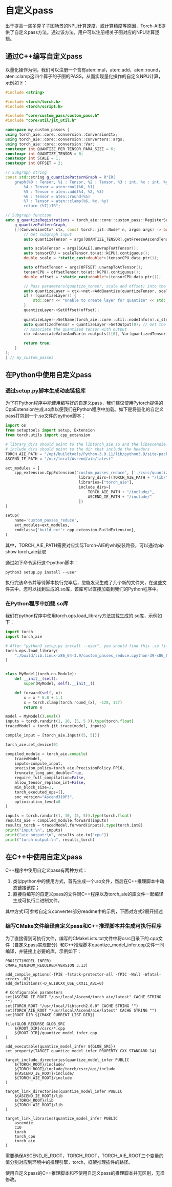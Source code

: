 # 自定义pass

出于提高一些多算子子图场景的NPU计算速度，或计算精度等原因，Torch-AIE提供了自定义pass方法。通过该方法，用户可以注册相关子图对应的NPU计算逻辑。

## 通过C++编写自定义pass
以量化操作为例，我们可以注册一个含有aten::mul，aten::add，aten::round，aten::clamp这四个算子的子图的PASS，从而实现量化操作的自定义NPU计算，示例如下：

```c++
#include <string>

#include <torch/torch.h>
#include <torch/script.h>

#include "core/custom_pass/custom_pass.h"
#include "core/util/jit_util.h"

namespace my_custom_passes {
using torch_aie::core::conversion::ConversionCtx;
using torch_aie::core::conversion::converters::args;
using torch_aie::core::conversion::Var;
constexpr int QUANTIZE_PER_TENSOR_PARA_SIZE = 6;
constexpr int QUANTIZE_TENSOR = 0;
constexpr int SCALE = 1;
constexpr int OFFSET = 2;

// Subgraph string
const std::string g_quantizePatternGraph = R"IR(
    graph(%0 : Tensor, %1 : Tensor, %2 : Tensor, %3 : int, %x : int, %y : int):
        %4 : Tensor = aten::mul(%0, %1)
        %5 : Tensor = aten::add(%4, %2, %3)
        %6 : Tensor = aten::round(%5)
        %7 : Tensor = aten::clamp(%6, %x, %y)
        return (%7))IR";

// Subgraph function
auto g_quantizeRegistrations = torch_aie::core::custom_pass::RegisterSubgraphConverters().pattern(
    g_quantizePatternGraph,
    [](ConversionCtx* ctx, const torch::jit::Node* n, args& args) -> bool {
        // Get subgraph input
        auto quantizeTensor = args[QUANTIZE_TENSOR].getFreezeAscendTensor(ctx);

        auto scaleTensor = args[SCALE].unwrapToAtTensor();
        auto tensorCPU = scaleTensor.to(at::kCPU).contiguous();
        double scale = *static_cast<double*>(tensorCPU.data_ptr());

        auto offsetTensor = args[OFFSET].unwrapToAtTensor();
        tensorCPU = offsetTensor.to(at::kCPU).contiguous();
        double offset = *static_cast<double*>(tensorCPU.data_ptr());

        // Pass parameters(quantize_tensor, scale and offset) into the quantization layer
        auto quantizeLayer = ctx->net->AddQuantize(quantizeTensor, scale);
        if (!(quantizeLayer)) {
            std::cerr << "Unable to create layer for quantize" << std::endl;
        }
        quantizeLayer->SetOffset(offset);
        
        quantizeLayer->SetName(torch_aie::core::util::nodeInfo(n).c_str()); // Set quantization Layer name
        auto quantizedTensor = quantizeLayer->GetOutput(0); // Get the quantized tensor
        // Associate the quantized tensor with output
        ctx->AssociateValueAndVar(n->outputs()[0], Var(quantizedTensor));

        return true;
    }
);
} // my_custom_passes
```

## 在Python中使用自定义pass

### 通过setup.py脚本生成动态链接库
为了在Python程序中能使用编写好的自定义pass，我们建议使用Pytorch提供的CppExtension生成.so库以便我们在Python程序中加载。如下是将量化的自定义pass打包到一个.so文件的python脚本：
```python
import os
from setuptools import setup, Extension
from torch.utils import cpp_extension

# library_dirs should point to the libtorch_aie.so and the libascendie.so
# include_dirs should point to the dir that include the headers
TORCH_AIE_PATH = "/opt/buildtools/Python-3.9.11/lib/python3.9/site-packages/torch_aie"
ASCEND_IE_PATH = "/usr/local/Ascend/aie/latest"

ext_modules = [
    cpp_extension.CppExtension('custom_passes_reduce', ['./csrc/quantize_reduce.cpp'],
                                library_dirs=[(TORCH_AIE_PATH + "/lib/")],
                                libraries=["torch_aie"],
                                include_dirs=[
                                    TORCH_AIE_PATH + "/include/",
                                    ASCEND_IE_PATH + "/include/"
                                ])
]

setup(
    name='custom_passes_reduce',
    ext_modules=ext_modules,
    cmdclass={'build_ext': cpp_extension.BuildExtension},
)
```
其中，TORCH_AIE_PATH需要对应实际Torch-AIE的whl安装路径，可以通过pip show torch_aie获取

通过如下命令运行这个python脚本：
```shell
python3 setup.py install --user
```
执行完该命令并等待脚本执行完毕后，您能发现生成了几个新的文件夹，在这些文件夹中，您可以找到生成的.so库，该库可以直接加载到我们的Python程序中。

### 在Python程序中加载.so库
我们在python程序中使用torch.ops.load_library方法加载生成的.so库，示例如下：
```python
import torch
import torch_aie

# After "python3 setup.py install --user", you should find this .so file under generated "build" directory
torch.ops.load_library(
    "./build/lib.linux-x86_64-3.9/custom_passes_reduce.cpython-39-x86_64-linux-gnu.so"
)


class MyModel(torch.nn.Module):
    def __init__(self):
        super(MyModel, self).__init__()

    def forward(self, x):
        x = x * 8.8 + 1.1
        x = torch.clamp(torch.round_(x), -128, 127)
        return x

model = MyModel().eval()
inputs = torch.randint(1, 10, (5, 5 )).type(torch.float)
tracedModel = torch.jit.trace(model, inputs)

compile_input = [torch_aie.Input((5, 5))]

torch_aie.set_device(0)

compiled_module = torch_aie.compile(
    tracedModel,
    inputs=compile_input,
    precision_policy=torch_aie.PrecisionPolicy.FP16,
    truncate_long_and_double=True,
    require_full_compilation=False,
    allow_tensor_replace_int=False,
    min_block_size=1,
    torch_executed_ops=[],
    soc_version="Ascend310P3",
    optimization_level=0
)

inputs = torch.randint(1, 10, (5, 5)).type(torch.float)
results_aie = compiled_module.forward(inputs)
results_torch = tracedModel.forward(inputs).type(torch.int8)
print("input:\n", inputs)
print("aie output:\n", results_aie.to("cpu"))
print("torch output:\n", results_torch)
```

## 在C++中使用自定义pass
C++程序中使用自定义pass有两种方式：
1. 类似python中的使用方式，首先生成一个.so文件，然后在C++推理脚本中动态链接该库；
2. 直接将编写的自定义pass的文件同C++程序以及torch_aie的库文件一起编译生成可执行二进制文件。
   
其中方式1可参考自定义converter部分readme中的示例，下面对方式2展开描述

### 编写CMake文件编译自定义pass和C++推理脚本并生成可执行程序
为了直接得到可执行文件，编写的CMakeLists.txt文件中将csrc目录下的.cpp文件（自定义pass实现部分）和C++推理脚本quantize_model_infer.cpp文件一同编译，并链接上必要的库，示例如下：
```shell
PROJECT(MODEL_INFER)
CMAKE_MINIMUM_REQUIRED(VERSION 3.13)

add_compile_options(-fPIE -fstack-protector-all -fPIC -Wall -Wfatal-errors -O2)
add_definitions(-D_GLIBCXX_USE_CXX11_ABI=0)

# Configurable parameters
set(ASCEND_IE_ROOT "/usr/local/Ascend/torch_aie/latest" CACHE STRING "")
set(TORCH_ROOT "/usr/local/libtorch2.0.0" CACHE STRING "")
set(TORCH_AIE_ROOT "/usr/local/Ascend/aie/latest" CACHE STRING "")
set(ROOT_DIR ${CMAKE_CURRENT_LIST_DIR})

file(GLOB_RECURSE GLOB_SRC
    ${ROOT_DIR}/csrc/*.cpp
    ${ROOT_DIR}/quantize_model_infer.cpp
)

add_executable(quantize_model_infer ${GLOB_SRC})
set_property(TARGET quantize_model_infer PROPERTY CXX_STANDARD 14)

target_include_directories(quantize_model_infer PUBLIC
    ${TORCH_ROOT}/include/
    ${TORCH_ROOT}/include/torch/csrc/api/include
    ${ASCEND_IE_ROOT}/include/
    ${TORCH_AIE_ROOT}/include
)

target_link_directories(quantize_model_infer PUBLIC
    ${ASCEND_IE_ROOT}/lib
    ${TORCH_ROOT}/lib
    ${TORCH_AIE_ROOT}/lib
)

target_link_libraries(quantize_model_infer PUBLIC
    ascendie
    c10
    torch
    torch_cpu
    torch_aie
)
```
需要确保ASCEND_IE_ROOT，TORCH_ROOT，TORCH_AIE_ROOT三个变量的值分别对应到环境中的推理引擎，torch，框架推理插件的路径。

使用自定义pass的C++推理脚本和不使用自定义pass的推理脚本并无区别，无须修改。